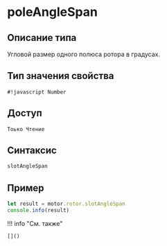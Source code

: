 # poleAngleSpan

## Описание типа
Угловой размер одного полюса ротора в градусах.

## Тип значения свойства
`#!javascript Number`

## Доступ
`Тоько Чтение`

## Синтаксис
```javascript
slotAngleSpan
```

## Пример
```javascript linenums="1"
let result = motor.rotor.slotAngleSpan
console.info(result)
```

!!! info "См. также"

    []()

